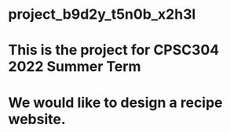 # project_b9d2y_t5n0b_x2h3l
# This is the project for CPSC304 2022 Summer Term
# We would like to design a recipe website.

